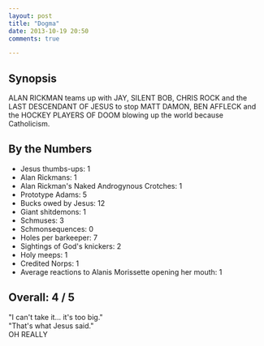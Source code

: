 ```yaml
---
layout: post
title: "Dogma"
date: 2013-10-19 20:50
comments: true

---
```


Synopsis
--------

ALAN RICKMAN teams up with JAY, SILENT BOB, CHRIS ROCK and the LAST DESCENDANT OF JESUS to stop MATT DAMON, BEN AFFLECK and the HOCKEY PLAYERS OF DOOM blowing up the world because Catholicism.

By the Numbers
--------------

* Jesus thumbs-ups: 1
* Alan Rickmans: 1
* Alan Rickman's Naked Androgynous Crotches: 1
* Prototype Adams: 5
* Bucks owed by Jesus: 12
* Giant shitdemons: 1
* Schmuses: 3
* Schmonsequences: 0
* Holes per barkeeper: 7
* Sightings of God's knickers: 2
* Holy meeps: 1
* Credited Norps: 1
* Average reactions to Alanis Morissette opening her mouth: 1

Overall: 4 / 5
--------------

"I can't take it... it's too big."<br/>
"That's what Jesus said."<br/>
OH REALLY

